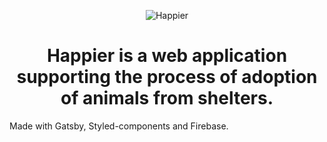 <p align="center">
    <img alt="Happier" src="images/logo_happier_default.svg" />
</p>
<h1 align="center">
  Happier is a web application supporting the process of adoption of animals from shelters.
</h1>
Made with Gatsby, Styled-components and Firebase.
